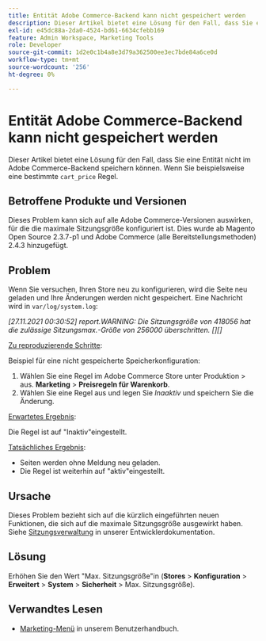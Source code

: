 ```yaml
---
title: Entität Adobe Commerce-Backend kann nicht gespeichert werden
description: Dieser Artikel bietet eine Lösung für den Fall, dass Sie eine Entität nicht im Adobe Commerce-Backend speichern können. Wenn Sie beispielsweise eine bestimmte Regel "cart_price"nicht bearbeiten und speichern können.
exl-id: e45dc88a-2da0-4524-bd61-6634cfebb169
feature: Admin Workspace, Marketing Tools
role: Developer
source-git-commit: 1d2e0c1b4a8e3d79a362500ee3ec7bde84a6ce0d
workflow-type: tm+mt
source-wordcount: '256'
ht-degree: 0%

---
```


# Entität Adobe Commerce-Backend kann nicht gespeichert werden

Dieser Artikel bietet eine Lösung für den Fall, dass Sie eine Entität nicht im Adobe Commerce-Backend speichern können. Wenn Sie beispielsweise eine bestimmte `cart_price` Regel.

## Betroffene Produkte und Versionen

Dieses Problem kann sich auf alle Adobe Commerce-Versionen auswirken, für die die maximale Sitzungsgröße konfiguriert ist. Dies wurde ab Magento Open Source 2.3.7-p1 und Adobe Commerce (alle Bereitstellungsmethoden) 2.4.3 hinzugefügt.


## Problem

Wenn Sie versuchen, Ihren Store neu zu konfigurieren, wird die Seite neu geladen und Ihre Änderungen werden nicht gespeichert. Eine Nachricht wird in `var/log/system.log`:

*[27.11.2021 00:30:52] report.WARNING: Die Sitzungsgröße von 418056 hat die zulässige Sitzungsmax.-Größe von 256000 überschritten. [][]*

<u>Zu reproduzierende Schritte</u>:

Beispiel für eine nicht gespeicherte Speicherkonfiguration:

1. Wählen Sie eine Regel im Adobe Commerce Store unter Produktion > aus. **Marketing** > **Preisregeln für Warenkorb**.
1. Wählen Sie eine Regel aus und legen Sie *Inaaktiv* und speichern Sie die Änderung.

<u>Erwartetes Ergebnis</u>:

Die Regel ist auf &quot;Inaktiv&quot;eingestellt.

<u>Tatsächliches Ergebnis</u>:

* Seiten werden ohne Meldung neu geladen.
* Die Regel ist weiterhin auf &quot;aktiv&quot;eingestellt.

## Ursache

Dieses Problem bezieht sich auf die kürzlich eingeführten neuen Funktionen, die sich auf die maximale Sitzungsgröße ausgewirkt haben. Siehe [Sitzungsverwaltung](https://docs.magento.com/user-guide/stores/security-session-management.html) in unserer Entwicklerdokumentation.

## Lösung

Erhöhen Sie den Wert &quot;Max. Sitzungsgröße&quot;in (**Stores** > **Konfiguration** > **Erweitert** > **System** > **Sicherheit** > Max. Sitzungsgröße).

## Verwandtes Lesen

* [Marketing-Menü](https://docs.magento.com/user-guide/marketing/marketing-menu.html) in unserem Benutzerhandbuch.
